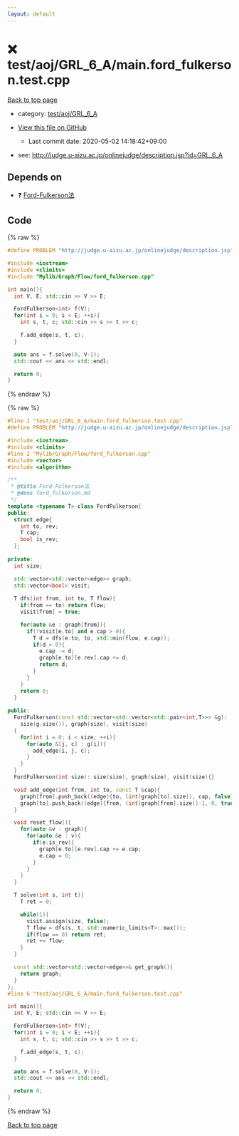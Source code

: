 ```yaml
---
layout: default
---
```


<!-- mathjax config similar to math.stackexchange -->
<script type="text/javascript" async
  src="https://cdnjs.cloudflare.com/ajax/libs/mathjax/2.7.5/MathJax.js?config=TeX-MML-AM_CHTML">
</script>
<script type="text/x-mathjax-config">
  MathJax.Hub.Config({
    TeX: { equationNumbers: { autoNumber: "AMS" }},
    tex2jax: {
      inlineMath: [ ['$','$'] ],
      processEscapes: true
    },
    "HTML-CSS": { matchFontHeight: false },
    displayAlign: "left",
    displayIndent: "2em"
  });
</script>

<script type="text/javascript" src="https://cdnjs.cloudflare.com/ajax/libs/jquery/3.4.1/jquery.min.js"></script>
<script src="https://cdn.jsdelivr.net/npm/jquery-balloon-js@1.1.2/jquery.balloon.min.js" integrity="sha256-ZEYs9VrgAeNuPvs15E39OsyOJaIkXEEt10fzxJ20+2I=" crossorigin="anonymous"></script>
<script type="text/javascript" src="../../../../assets/js/copy-button.js"></script>
<link rel="stylesheet" href="../../../../assets/css/copy-button.css" />


# :x: test/aoj/GRL_6_A/main.ford_fulkerson.test.cpp

<a href="../../../../index.html">Back to top page</a>

* category: <a href="../../../../index.html#d22130300c64d313f1c5481cac7c3c1c">test/aoj/GRL_6_A</a>
* <a href="{{ site.github.repository_url }}/blob/master/test/aoj/GRL_6_A/main.ford_fulkerson.test.cpp">View this file on GitHub</a>
    - Last commit date: 2020-05-02 14:18:42+09:00


* see: <a href="http://judge.u-aizu.ac.jp/onlinejudge/description.jsp?id=GRL_6_A">http://judge.u-aizu.ac.jp/onlinejudge/description.jsp?id=GRL_6_A</a>


## Depends on

* :question: <a href="../../../../library/Mylib/Graph/Flow/ford_fulkerson.cpp.html">Ford-Fulkerson法</a>


## Code

<a id="unbundled"></a>
{% raw %}
```cpp
#define PROBLEM "http://judge.u-aizu.ac.jp/onlinejudge/description.jsp?id=GRL_6_A"

#include <iostream>
#include <climits>
#include "Mylib/Graph/Flow/ford_fulkerson.cpp"

int main(){
  int V, E; std::cin >> V >> E;

  FordFulkerson<int> f(V);
  for(int i = 0; i < E; ++i){
    int s, t, c; std::cin >> s >> t >> c;

    f.add_edge(s, t, c);
  }

  auto ans = f.solve(0, V-1);
  std::cout << ans << std::endl;

  return 0;
}


```
{% endraw %}

<a id="bundled"></a>
{% raw %}
```cpp
#line 1 "test/aoj/GRL_6_A/main.ford_fulkerson.test.cpp"
#define PROBLEM "http://judge.u-aizu.ac.jp/onlinejudge/description.jsp?id=GRL_6_A"

#include <iostream>
#include <climits>
#line 2 "Mylib/Graph/Flow/ford_fulkerson.cpp"
#include <vector>
#include <algorithm>

/**
 * @title Ford-Fulkerson法
 * @docs ford_fulkerson.md
 */
template <typename T> class FordFulkerson{
public:
  struct edge{
    int to, rev;
    T cap;
    bool is_rev;
  };
  
private:
  int size;

  std::vector<std::vector<edge>> graph;
  std::vector<bool> visit;
  
  T dfs(int from, int to, T flow){
    if(from == to) return flow;
    visit[from] = true;

    for(auto &e : graph[from]){
      if(!visit[e.to] and e.cap > 0){
        T d = dfs(e.to, to, std::min(flow, e.cap));
        if(d > 0){
          e.cap -= d;
          graph[e.to][e.rev].cap += d;
          return d;
        }
      }
    }
    return 0;
  }
  
public:
  FordFulkerson(const std::vector<std::vector<std::pair<int,T>>> &g):
    size(g.size()), graph(size), visit(size)
  {
    for(int i = 0; i < size; ++i){
      for(auto &[j, c] : g[i]){
        add_edge(i, j, c);
      }
    }  
  }
  FordFulkerson(int size): size(size), graph(size), visit(size){}

  void add_edge(int from, int to, const T &cap){
    graph[from].push_back((edge){to, (int)graph[to].size(), cap, false});
    graph[to].push_back((edge){from, (int)graph[from].size()-1, 0, true});
  }

  void reset_flow(){
    for(auto &v : graph){
      for(auto &e : v){
        if(e.is_rev){
          graph[e.to][e.rev].cap += e.cap;
          e.cap = 0;
        }
      }
    }
  }

  T solve(int s, int t){
    T ret = 0;

    while(1){
      visit.assign(size, false);
      T flow = dfs(s, t, std::numeric_limits<T>::max());
      if(flow == 0) return ret;
      ret += flow;
    }
  }

  const std::vector<std::vector<edge>>& get_graph(){
    return graph;
  }
};
#line 6 "test/aoj/GRL_6_A/main.ford_fulkerson.test.cpp"

int main(){
  int V, E; std::cin >> V >> E;

  FordFulkerson<int> f(V);
  for(int i = 0; i < E; ++i){
    int s, t, c; std::cin >> s >> t >> c;

    f.add_edge(s, t, c);
  }

  auto ans = f.solve(0, V-1);
  std::cout << ans << std::endl;

  return 0;
}


```
{% endraw %}

<a href="../../../../index.html">Back to top page</a>


